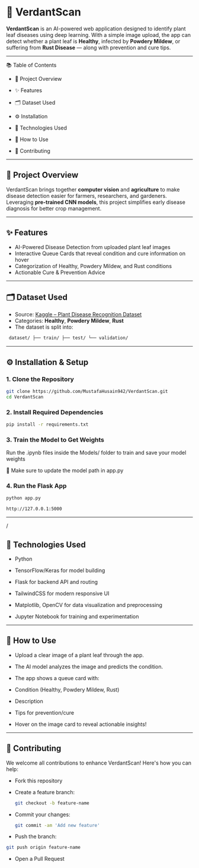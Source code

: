# 🌱 VerdantScan

**VerdantScan** is an AI-powered web application designed to identify plant leaf diseases using deep learning. With a simple image upload, the app can detect whether a plant leaf is **Healthy**, infected by **Powdery Mildew**, or suffering from **Rust Disease** — along with prevention and cure tips.

---

📚 Table of Contents

- 📌 Project Overview

- ✨ Features

- 🗂 Dataset Used

- ⚙️ Installation

- 🧰 Technologies Used

- 🚀 How to Use

- 🤝 Contributing

---

## 📌 Project Overview

VerdantScan brings together **computer vision** and **agriculture** to make disease detection easier for farmers, researchers, and gardeners. Leveraging **pre-trained CNN models**, this project simplifies early disease diagnosis for better crop management.

---

## ✨ Features

-  AI-Powered Disease Detection from uploaded plant leaf images
-  Interactive Queue Cards that reveal condition and cure information on hover
-  Categorization of Healthy, Powdery Mildew, and Rust conditions
-  Actionable Cure & Prevention Advice

---

## 🗂 Dataset Used

- Source: [Kaggle – Plant Disease Recognition Dataset](https://www.kaggle.com/datasets/rashikrahmanpritom/plant-disease-recognition-dataset)
- Categories: **Healthy**, **Powdery Mildew**, **Rust**
- The dataset is split into:
 ```bash
  dataset/ ├── train/ ├── test/ └── validation/
```

---

## ⚙️ Installation & Setup

###  1. Clone the Repository

```bash
git clone https://github.com/MustafaHusain942/VerdantScan.git
cd VerdantScan
```

###  2. Install Required Dependencies

```bash
pip install -r requirements.txt 
```

###  3. Train the Model to Get Weights

Run the .ipynb files inside the Models/ folder to train and save your model weights

🔁 Make sure to update the model path in app.py

###  4. Run the Flask App

```bash
python app.py
```
```bash
http://127.0.0.1:5000
```

---

/

## 🧰 Technologies Used

- Python

- TensorFlow/Keras for model building

- Flask for backend API and routing

- TailwindCSS for modern responsive UI

- Matplotlib, OpenCV for data visualization and preprocessing

- Jupyter Notebook for training and experimentation

---

## 🚀 How to Use

- Upload a clear image of a plant leaf through the app.

- The AI model analyzes the image and predicts the condition.

- The app shows a queue card with:

- Condition (Healthy, Powdery Mildew, Rust)

- Description

- Tips for prevention/cure

- Hover on the image card to reveal actionable insights!

---

## 🤝 Contributing

We welcome all contributions to enhance VerdantScan! Here's how you can help:

- Fork this repository

- Create a feature branch:
  ```bash
  git checkout -b feature-name
  ```

- Commit your changes:
  ```bash
  git commit -am 'Add new feature'
  ```
  
- Push the branch:
```bash
git push origin feature-name
```
- Open a Pull Request
